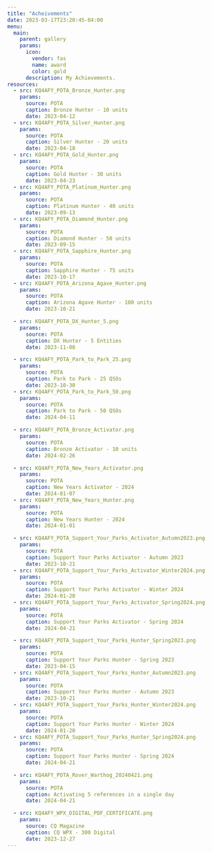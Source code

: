 ```yaml
---
title: "Acheivements"
date: 2023-03-17T23:20:45-04:00
menu:
  main:
    parent: gallery
    params:
      icon:
        vendor: fas
        name: award
        color: gold
      description: My Achievements.
resources:
  - src: KQ4AFY_POTA_Bronze_Hunter.png
    params:
      source: POTA
      caption: Bronze Hunter - 10 units
      date: 2023-04-12
  - src: KQ4AFY_POTA_Silver_Hunter.png
    params:
      source: POTA
      caption: Silver Hunter - 20 units
      date: 2023-04-18
  - src: KQ4AFY_POTA_Gold_Hunter.png
    params:
      source: POTA
      caption: Gold Hunter - 30 units
      date: 2023-04-23
  - src: KQ4AFY_POTA_Platinum_Hunter.png
    params:
      source: POTA
      caption: Platinum Hunter - 40 units
      date: 2023-09-13
  - src: KQ4AFY_POTA_Diamond_Hunter.png
    params:
      source: POTA
      caption: Diamond Hunter - 50 units
      date: 2023-09-15
  - src: KQ4AFY_POTA_Sapphire_Hunter.png
    params:
      source: POTA
      caption: Sapphire Hunter - 75 units
      date: 2023-10-17
  - src: KQ4AFY_POTA_Arizona_Agave_Hunter.png
    params:
      source: POTA
      caption: Arizona Agave Hunter - 100 units
      date: 2023-10-21

  - src: KQ4AFY_POTA_DX_Hunter_5.png
    params:
      source: POTA
      caption: DX Hunter - 5 Entities
      date: 2023-11-08

  - src: KQ4AFY_POTA_Park_to_Park_25.png
    params:
      source: POTA
      caption: Park to Park - 25 QSOs
      date: 2023-10-30
  - src: KQ4AFY_POTA_Park_to_Park_50.png
    params:
      source: POTA
      caption: Park to Park - 50 QSOs
      date: 2024-04-11

  - src: KQ4AFY_POTA_Bronze_Activator.png
    params:
      source: POTA
      caption: Bronze Activator - 10 units
      date: 2024-02-26

  - src: KQ4AFY_POTA_New_Years_Activator.png
    params:
      source: POTA
      caption: New Years Activator - 2024
      date: 2024-01-07
  - src: KQ4AFY_POTA_New_Years_Hunter.png
    params:
      source: POTA
      caption: New Years Hunter - 2024
      date: 2024-01-01

  - src: KQ4AFY_POTA_Support_Your_Parks_Activator_Autumn2023.png
    params:
      source: POTA
      caption: Support Your Parks Activator - Autumn 2023
      date: 2023-10-21
  - src: KQ4AFY_POTA_Support_Your_Parks_Activator_Winter2024.png
    params:
      source: POTA
      caption: Support Your Parks Activator - Winter 2024
      date: 2024-01-20
  - src: KQ4AFY_POTA_Support_Your_Parks_Activator_Spring2024.png
    params:
      source: POTA
      caption: Support Your Parks Activator - Spring 2024
      date: 2024-04-21

  - src: KQ4AFY_POTA_Support_Your_Parks_Hunter_Spring2023.png
    params:
      source: POTA
      caption: Support Your Parks Hunter - Spring 2023
      date: 2023-04-15
  - src: KQ4AFY_POTA_Support_Your_Parks_Hunter_Autumn2023.png
    params:
      source: POTA
      caption: Support Your Parks Hunter - Autumn 2023
      date: 2023-10-21
  - src: KQ4AFY_POTA_Support_Your_Parks_Hunter_Winter2024.png
    params:
      source: POTA
      caption: Support Your Parks Hunter - Winter 2024
      date: 2024-01-20
  - src: KQ4AFY_POTA_Support_Your_Parks_Hunter_Spring2024.png
    params:
      source: POTA
      caption: Support Your Parks Hunter - Spring 2024
      date: 2024-04-21

  - src: KQ4AFY_POTA_Rover_Warthog_20240421.png
    params:
      source: POTA
      caption: Activating 5 references in a single day
      date: 2024-04-21

  - src: KQ4AFY_WPX_DIGITAL_PDF_CERTIFICATE.png
    params:
      source: CQ Magazine
      caption: CQ WPX - 300 Digital
      date: 2023-12-27
---
```


